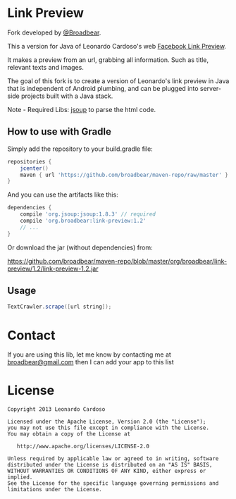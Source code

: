 Link Preview
============

Fork developed by <a href='https://github.com/broadbear' target='_blank'>@Broadbear</a>. 

This a version for Java of Leonardo Cardoso's web [Facebook Link Preview](http://lab.leocardz.com/facebook-link-preview-php--jquery/ "Facebook Link Preview").

It makes a preview from an url, grabbing all information. Such as title, relevant texts and images.

The goal of this fork is to create a version of Leonardo's link preview in Java that is independent of Android plumbing, and can be plugged into server-side projects built with a Java stack.

Note - Required Libs: [jsoup](http://jsoup.org/ "jsoup") to parse the html code.

## How to use with Gradle

Simply add the repository to your build.gradle file:
```groovy
repositories {
	jcenter()
	maven { url 'https://github.com/broadbear/maven-repo/raw/master' }
}
```

And you can use the artifacts like this:
```groovy
dependencies {
    compile 'org.jsoup:jsoup:1.8.3' // required
	compile 'org.broadbear:link-preview:1.2'
	// ...
}
```

Or download the jar (without dependencies) from:

<a href='https://github.com/broadbear/maven-repo/blob/master/org/broadbear/link-preview/1.2/link-preview-1.2.jar'>https://github.com/broadbear/maven-repo/blob/master/org/broadbear/link-preview/1.2/link-preview-1.2.jar</a>

## Usage

```java
TextCrawler.scrape([url string]);
```

Contact
=================================
If you are using this lib, let me know by contacting me at broadbear@gmail.com then I can add your app to this list


License
=================================

    Copyright 2013 Leonardo Cardoso

    Licensed under the Apache License, Version 2.0 (the "License");
    you may not use this file except in compliance with the License.
    You may obtain a copy of the License at

       http://www.apache.org/licenses/LICENSE-2.0

    Unless required by applicable law or agreed to in writing, software
    distributed under the License is distributed on an "AS IS" BASIS,
    WITHOUT WARRANTIES OR CONDITIONS OF ANY KIND, either express or implied.
    See the License for the specific language governing permissions and
    limitations under the License.
